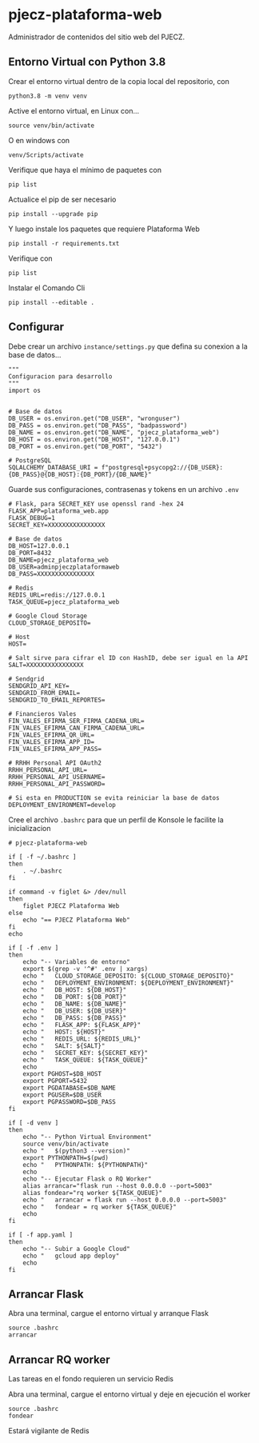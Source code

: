 # pjecz-plataforma-web

Administrador de contenidos del sitio web del PJECZ.

## Entorno Virtual con Python 3.8

Crear el entorno virtual dentro de la copia local del repositorio, con

    python3.8 -m venv venv

Active el entorno virtual, en Linux con...

    source venv/bin/activate

O en windows con

    venv/Scripts/activate

Verifique que haya el mínimo de paquetes con

    pip list

Actualice el pip de ser necesario

    pip install --upgrade pip

Y luego instale los paquetes que requiere Plataforma Web

    pip install -r requirements.txt

Verifique con

    pip list

Instalar el Comando Cli

    pip install --editable .

## Configurar

Debe crear un archivo `instance/settings.py` que defina su conexion a la base de datos...

    """
    Configuracion para desarrollo
    """
    import os


    # Base de datos
    DB_USER = os.environ.get("DB_USER", "wronguser")
    DB_PASS = os.environ.get("DB_PASS", "badpassword")
    DB_NAME = os.environ.get("DB_NAME", "pjecz_plataforma_web")
    DB_HOST = os.environ.get("DB_HOST", "127.0.0.1")
    DB_PORT = os.environ.get("DB_PORT", "5432")

    # PostgreSQL
    SQLALCHEMY_DATABASE_URI = f"postgresql+psycopg2://{DB_USER}:{DB_PASS}@{DB_HOST}:{DB_PORT}/{DB_NAME}"

Guarde sus configuraciones, contrasenas y tokens en un archivo `.env`

    # Flask, para SECRET_KEY use openssl rand -hex 24
    FLASK_APP=plataforma_web.app
    FLASK_DEBUG=1
    SECRET_KEY=XXXXXXXXXXXXXXXX

    # Base de datos
    DB_HOST=127.0.0.1
    DB_PORT=8432
    DB_NAME=pjecz_plataforma_web
    DB_USER=adminpjeczplataformaweb
    DB_PASS=XXXXXXXXXXXXXXXX

    # Redis
    REDIS_URL=redis://127.0.0.1
    TASK_QUEUE=pjecz_plataforma_web

    # Google Cloud Storage
    CLOUD_STORAGE_DEPOSITO=

    # Host
    HOST=

    # Salt sirve para cifrar el ID con HashID, debe ser igual en la API
    SALT=XXXXXXXXXXXXXXXX

    # Sendgrid
    SENDGRID_API_KEY=
    SENDGRID_FROM_EMAIL=
    SENDGRID_TO_EMAIL_REPORTES=

    # Financieros Vales
    FIN_VALES_EFIRMA_SER_FIRMA_CADENA_URL=
    FIN_VALES_EFIRMA_CAN_FIRMA_CADENA_URL=
    FIN_VALES_EFIRMA_QR_URL=
    FIN_VALES_EFIRMA_APP_ID=
    FIN_VALES_EFIRMA_APP_PASS=

    # RRHH Personal API OAuth2
    RRHH_PERSONAL_API_URL=
    RRHH_PERSONAL_API_USERNAME=
    RRHH_PERSONAL_API_PASSWORD=

    # Si esta en PRODUCTION se evita reiniciar la base de datos
    DEPLOYMENT_ENVIRONMENT=develop

Cree el archivo `.bashrc` para que un perfil de Konsole le facilite la inicializacion

    # pjecz-plataforma-web

    if [ -f ~/.bashrc ]
    then
        . ~/.bashrc
    fi

    if command -v figlet &> /dev/null
    then
        figlet PJECZ Plataforma Web
    else
        echo "== PJECZ Plataforma Web"
    fi
    echo

    if [ -f .env ]
    then
        echo "-- Variables de entorno"
        export $(grep -v '^#' .env | xargs)
        echo "   CLOUD_STORAGE_DEPOSITO: ${CLOUD_STORAGE_DEPOSITO}"
        echo "   DEPLOYMENT_ENVIRONMENT: ${DEPLOYMENT_ENVIRONMENT}"
        echo "   DB_HOST: ${DB_HOST}"
        echo "   DB_PORT: ${DB_PORT}"
        echo "   DB_NAME: ${DB_NAME}"
        echo "   DB_USER: ${DB_USER}"
        echo "   DB_PASS: ${DB_PASS}"
        echo "   FLASK_APP: ${FLASK_APP}"
        echo "   HOST: ${HOST}"
        echo "   REDIS_URL: ${REDIS_URL}"
        echo "   SALT: ${SALT}"
        echo "   SECRET_KEY: ${SECRET_KEY}"
        echo "   TASK_QUEUE: ${TASK_QUEUE}"
        echo
        export PGHOST=$DB_HOST
        export PGPORT=5432
        export PGDATABASE=$DB_NAME
        export PGUSER=$DB_USER
        export PGPASSWORD=$DB_PASS
    fi

    if [ -d venv ]
    then
        echo "-- Python Virtual Environment"
        source venv/bin/activate
        echo "   $(python3 --version)"
        export PYTHONPATH=$(pwd)
        echo "   PYTHONPATH: ${PYTHONPATH}"
        echo
        echo "-- Ejecutar Flask o RQ Worker"
        alias arrancar="flask run --host 0.0.0.0 --port=5003"
        alias fondear="rq worker ${TASK_QUEUE}"
        echo "   arrancar = flask run --host 0.0.0.0 --port=5003"
        echo "   fondear = rq worker ${TASK_QUEUE}"
        echo
    fi

    if [ -f app.yaml ]
    then
        echo "-- Subir a Google Cloud"
        echo "   gcloud app deploy"
        echo
    fi

## Arrancar Flask

Abra una terminal, cargue el entorno virtual y arranque Flask

    source .bashrc
    arrancar

## Arrancar RQ worker

Las tareas en el fondo requieren un servicio Redis

Abra una terminal, cargue el entorno virtual y deje en ejecución el worker

    source .bashrc
    fondear

Estará vigilante de Redis
